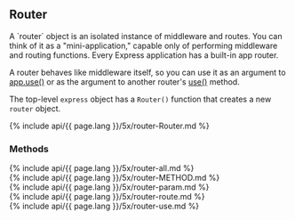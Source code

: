 <h2>Router</h2>

<section markdown="1">
A `router` object is an isolated instance of middleware and routes. You can think of it
as a "mini-application," capable only of performing middleware and routing
functions. Every Express application has a built-in app router.

A router behaves like middleware itself, so you can use it as an argument to
[app.use()](#app.use) or as the argument to another router's  [use()](#router.use) method.

The top-level `express` object has a `Router()` function that creates a new `router` object.

{% include api/{{ page.lang }}/5x/router-Router.md %}
</section>

<h3 id='router.methods'>Methods</h3>

<section markdown="1">
  {% include api/{{ page.lang }}/5x/router-all.md %}
</section>

<section markdown="1">
  {% include api/{{ page.lang }}/5x/router-METHOD.md %}
</section>

<section markdown="1">
  {% include api/{{ page.lang }}/5x/router-param.md %}
</section>

<section markdown="1">
  {% include api/{{ page.lang }}/5x/router-route.md %}
</section>

<section markdown="1">
  {% include api/{{ page.lang }}/5x/router-use.md %}
</section>
